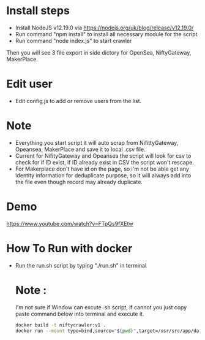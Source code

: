 
# Install steps

- Install NodeJS v12.19.0 via https://nodejs.org/uk/blog/release/v12.19.0/
- Run command "npm install" to install all necessary module for the script
- Run command "node index.js" to start crawler

Then you will see 3 file export in side dictory for OpenSea, NiftyGateway, MakerPlace.

# Edit user
- Edit config.js to add or remove users from the list.

# Note
- Everything you start script it will auto scrap from NifittyGateway, Opeansea, MakerPlace and save it to local .csv file.
- Current for NifityGateway and Opeansea the script will look for csv to check for if ID exist, if ID already exist in CSV the script won't rescape.
- For Makerplace don't have id on the page, so i'm not be able get any identity information for deduplicate purpose, so it will always add into the file even though record may already duplicate.

# Demo
https://www.youtube.com/watch?v=FTpQs9fXEtw


# How To Run with docker
- Run the run.sh script by typing "./run.sh" in terminal
    # Note :
    I'm not sure if Window can excute .sh script, if cannot you just copy paste command below into terminal and execute it.
    ```bash
    docker build -t niftycrawler:v1 .
    docker run --mount type=bind,source="$(pwd)",target=/usr/src/app/data niftycrawler:v1
    ```
